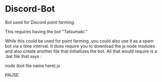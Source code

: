 # Discord-Bot
Bot used for Discord point farming.

This requires having the bot "Tatsumaki."

While this could be used for point farming, you could also use it as a spam bot via a time interval. It does require you to download the js node modules and also create another file that initiallizes the bot. All that would require is a .bat file that says :

node (bot file name here).js

PAUSE

